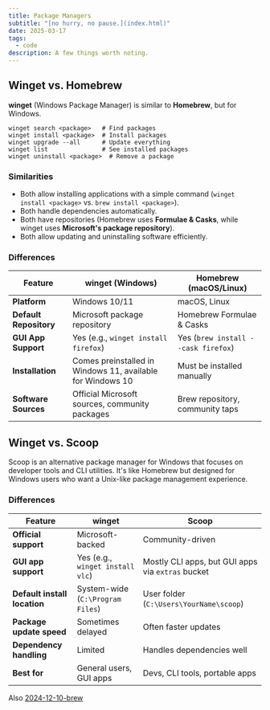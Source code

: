 ```yaml
---
title: Package Managers
subtitle: "[no hurry, no pause.](index.html)"
date: 2025-03-17
tags:
  - code
description: A few things worth noting.
---
```


## Winget vs. Homebrew

**winget** (Windows Package Manager) is similar to **Homebrew**, but for Windows.

```
winget search <package>   # Find packages  
winget install <package>  # Install packages  
winget upgrade --all      # Update everything  
winget list               # See installed packages  
winget uninstall <package>  # Remove a package
```

### Similarities

- Both allow installing applications with a simple command (`winget install <package>` vs. `brew install <package>`).
- Both handle dependencies automatically.
- Both have repositories (Homebrew uses **Formulae & Casks**, while winget uses **Microsoft's package repository**).
- Both allow updating and uninstalling software efficiently.

### Differences

| Feature        | winget (Windows) | Homebrew (macOS/Linux) |
|--------------|----------------|------------------|
| **Platform** | Windows 10/11   | macOS, Linux |
| **Default Repository** | Microsoft package repository | Homebrew Formulae & Casks |
| **GUI App Support** | Yes (e.g., `winget install firefox`) | Yes (`brew install --cask firefox`) |
| **Installation** | Comes preinstalled in Windows 11, available for Windows 10 | Must be installed manually |
| **Software Sources** | Official Microsoft sources, community packages | Brew repository, community taps |

## Winget vs. Scoop

Scoop is an alternative package manager for Windows that focuses on developer tools and CLI utilities. It's like Homebrew but designed for Windows users who want a Unix-like package management experience.

### Differences

| Feature  | **winget** | **Scoop** |
|----------|-----------|-----------|
| **Official support** | Microsoft-backed | Community-driven |
| **GUI app support** | Yes (e.g., `winget install vlc`) | Mostly CLI apps, but GUI apps via `extras` bucket |
| **Default install location** | System-wide (`C:\Program Files`) | User folder (`C:\Users\YourName\scoop`) |
| **Package update speed** | Sometimes delayed | Often faster updates |
| **Dependency handling** | Limited | Handles dependencies well |
| **Best for** | General users, GUI apps | Devs, CLI tools, portable apps |  

Also [2024-12-10-brew](2024-12-10-brew.md)
